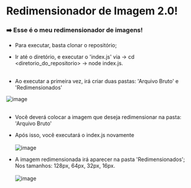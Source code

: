 # Redimensionador de Imagem 2.0! 

 <h3>➡️ Esse é o meu redimensionador de imagens! </h3>

- Para executar, basta clonar o repositório; 
- Ir até o diretório, e executar o 'index.js' via ->
 cd <diretorio_do_repositorio> -> node index.js. <br><br>

- Ao executar a primeira vez, irá criar duas pastas:
 'Arquivo Bruto' e 'Redimensionados' <br>

![image](https://github.com/pedromourax/Redimensionador-de-Imagem-2.0/assets/132102192/cb7e284c-c118-4228-9f1f-ac256a70d0c4)
<br><br>
- Você deverá colocar a imagem que deseja redimensionar na pasta: 'Arquivo Bruto'
  <br>

- Após isso, você executará o index.js novamente <br><br>
![image](https://github.com/pedromourax/Redimensionador-de-Imagem-2.0/assets/132102192/7a8d4f5b-b23a-466c-afd1-1ae7e38ff7fd)

- A imagem redimensionada irá aparecer na pasta 'Redimensionados';
Nos tamanhos: 128px, 64px, 32px, 16px.<br><br> 
![image](https://github.com/pedromourax/Redimensionador-de-Imagem-2.0/assets/132102192/ee7e0c10-8834-4763-85e6-dfa0b490c9d6)

